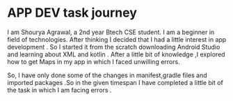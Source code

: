 # APP DEV task journey
I am Shourya Agrawal, a 2nd year Btech CSE student. 
I am a beginner in field of technologies. 
After thinking I decided that I had a little interest in app development . So I started it from the scratch downloading Android Studio and learning about XML and kotlin . After a little bit of knowledge ,I explored how to get Maps in my app in which I faced unwilling errors.

So, I have only done some of the changes in manifest,gradle files and imported packages .So in the given timespan I have completed a little bit of the task in which I am facing errors .
